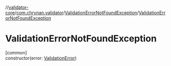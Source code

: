 //[validator-core](../../../index.md)/[com.chrynan.validator](../index.md)/[ValidationErrorNotFoundException](index.md)/[ValidationErrorNotFoundException](-validation-error-not-found-exception.md)

# ValidationErrorNotFoundException

[common]\
constructor(error: [ValidationError](../-validation-error/index.md))
